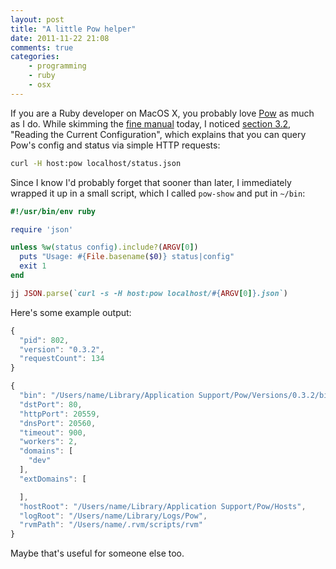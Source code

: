 ```yaml
---
layout: post
title: "A little Pow helper"
date: 2011-11-22 21:08
comments: true
categories:
    - programming
    - ruby
    - osx
---
```

If you are a Ruby developer on MacOS X, you probably love [Pow](http://pow.cx) as much as I do. While skimming the [fine manual](http://pow.cx/manual.html) today, I noticed [section 3.2](http://pow.cx/manual.html#section_3.2), "Reading the Current Configuration", which explains that you can query Pow's config and status via simple HTTP requests:

``` bash Query Pow's status http://pow.cx/manual.html#section_3.2 Pow manual
curl -H host:pow localhost/status.json
```

Since I know I'd probably forget that sooner than later, I immediately wrapped it up in a small script, which I called `pow-show` and put in `~/bin`:

``` ruby ~/bin/pow-show
#!/usr/bin/env ruby

require 'json'

unless %w(status config).include?(ARGV[0])
  puts "Usage: #{File.basename($0)} status|config"
  exit 1
end

jj JSON.parse(`curl -s -H host:pow localhost/#{ARGV[0]}.json`)
```

Here's some example output:

``` javascript pow-show status
{
  "pid": 802,
  "version": "0.3.2",
  "requestCount": 134
}
```

``` javascript pow-show config
{
  "bin": "/Users/name/Library/Application Support/Pow/Versions/0.3.2/bin/pow",
  "dstPort": 80,
  "httpPort": 20559,
  "dnsPort": 20560,
  "timeout": 900,
  "workers": 2,
  "domains": [
    "dev"
  ],
  "extDomains": [

  ],
  "hostRoot": "/Users/name/Library/Application Support/Pow/Hosts",
  "logRoot": "/Users/name/Library/Logs/Pow",
  "rvmPath": "/Users/name/.rvm/scripts/rvm"
}
```

Maybe that's useful for someone else too.
